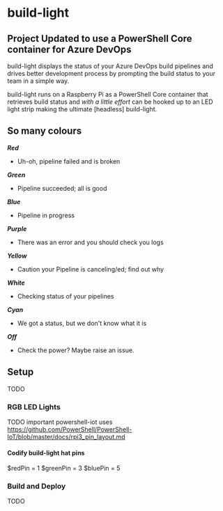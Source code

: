# build-light

## Project Updated to use a PowerShell Core container for Azure DevOps

build-light displays the status of your Azure DevOps build pipelines and drives better development process by prompting the build status to your team in a simple way.

build-light runs on a Raspberry Pi as a PowerShell Core container that retrieves build status and _with a little effort_ can be hooked up to an LED light strip making the ultimate [headless] build-light.

## So many colours
**_Red_**
- Uh-oh, pipeline failed and is broken

**_Green_**
- Pipeline succeeded; all is good

**_Blue_**
- Pipeline in progress

**_Purple_**
- There was an error and you should check you logs

**_Yellow_**
- Caution your Pipeline is canceling/ed; find out why

**_White_**
- Checking status of your pipelines

**_Cyan_**
- We got a status, but we don't know what it is

**_Off_**
- Check the power? Maybe raise an issue.

## Setup
TODO

### RGB LED Lights
TODO
important powershell-iot uses https://github.com/PowerShell/PowerShell-IoT/blob/master/docs/rpi3_pin_layout.md

#### Codify build-light hat pins
$redPin = 1
$greenPin = 3
$bluePin = 5

### Build and Deploy
TODO